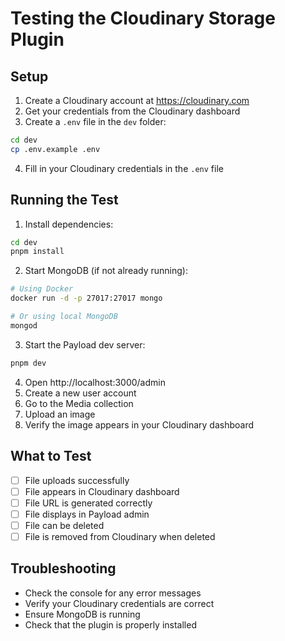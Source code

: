 # Testing the Cloudinary Storage Plugin

## Setup

1. Create a Cloudinary account at https://cloudinary.com
2. Get your credentials from the Cloudinary dashboard
3. Create a `.env` file in the `dev` folder:

```bash
cd dev
cp .env.example .env
```

4. Fill in your Cloudinary credentials in the `.env` file

## Running the Test

1. Install dependencies:
```bash
cd dev
pnpm install
```

2. Start MongoDB (if not already running):
```bash
# Using Docker
docker run -d -p 27017:27017 mongo

# Or using local MongoDB
mongod
```

3. Start the Payload dev server:
```bash
pnpm dev
```

4. Open http://localhost:3000/admin
5. Create a new user account
6. Go to the Media collection
7. Upload an image
8. Verify the image appears in your Cloudinary dashboard

## What to Test

- [ ] File uploads successfully
- [ ] File appears in Cloudinary dashboard
- [ ] File URL is generated correctly
- [ ] File displays in Payload admin
- [ ] File can be deleted
- [ ] File is removed from Cloudinary when deleted

## Troubleshooting

- Check the console for any error messages
- Verify your Cloudinary credentials are correct
- Ensure MongoDB is running
- Check that the plugin is properly installed